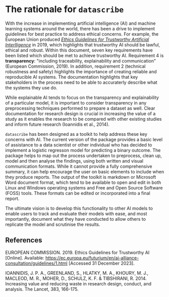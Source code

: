 # The rationale for `datascribe`

With the increase in implementing artificial intelligence (AI) and machine learning systems around the world, there has been a drive to implement guidelines for best practice to address ethical concerns.  For example, the European Union produced [*Ethics Guidelines for Trustworthy Artificial Interlligence*](https://digital-strategy.ec.europa.eu/en/library/ethics-guidelines-trustworthy-ai) in 2019, which highlights that trustworthy AI should be lawful, ethical and robust.  Within this document, seven key requirements have been listed which should be met to achieve trustworthy AI.  Requirement 4 is **transparency**: "including traceability, explainability and communication" (European Commission, 2019).  In addition, requirement 2 (technical robustness and safety) highlights the importance of creating reliable and reproducible AI systems.  The documentation highlights that key stakeholders in the process need to be able to accuraterly describe what the systems they use do.

While explainable AI tends to focus on the transparency and explainability of a particular model, it is important to consider transparency in any preprocessing techniques performed to prepare a dataset as well.  Clear documentation for research design is crucial in increasing the value of a study as it enables the research to be compared with other existing studies and inform future research (Ioannidis et al., 2014).

`datascribe` has been designed as a toolkit to help address these key concerns with AI.  The current version of the package provides a basic level of assistance to a data scientist or other individual who has decided to implement a logistic regresson model for predicting a binary outcome.  The package helps to map out the process undertaken to preprocess, clean up, model and then analyse the findings, using both written and visual communication formats.  While it cannot provide a fully comprehensive summary, it can help encourage the user on basic elements to include when they produce reports.  The output of the toolkit is markdown or Microsoft Word document format, which tend to be available to open and edit in both Linux and Windows operating systems and Free and Open Source Software (FOSS) tools.  These formats can be edited or incorporated into a final report.

The ultimate vision is to develop this functionality to other AI models to enable users to track and evaluate their models with ease, and most importantly, document what they have conducted to allow others to replicate the model and scrutinise the results.



## References

EUROPEAN COMMISSION. 2019. Ethics Guidelines for Trustworthy AI [Online]. Available: https://ec.europa.eu/futurium/en/ai-alliance-consultation/guidelines/1.html [Accessed 31 December 2023].

IOANNIDIS, J. P. A., GREENLAND, S., HLATKY, M. A., KHOURY, M. J., MACLEOD, M. R., MOHER, D., SCHULZ, K. F. & TIBSHIRANI, R. 2014. Increasing value and reducing waste in research design, conduct, and analysis. The Lancet, 383, 166-175.
